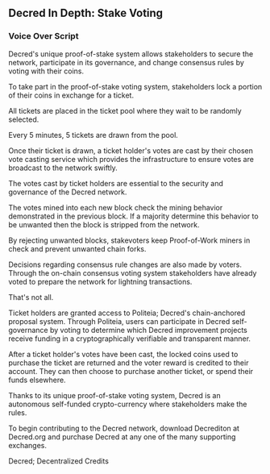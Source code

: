 ## Decred In Depth: Stake Voting
### Voice Over Script

Decred's unique proof-of-stake system allows stakeholders to secure the network, participate in its governance, and change consensus rules by voting with their coins.

To take part in the proof-of-stake voting system, stakeholders lock a portion of their coins in exchange for a ticket. 

All tickets are placed in the ticket pool where they wait to be randomly selected.

Every 5 minutes, 5 tickets are drawn from the pool. 

Once their ticket is drawn, a ticket holder's votes are cast by their chosen vote casting service which provides the infrastructure to ensure votes are broadcast to the network swiftly.

The votes cast by ticket holders are essential to the security and governance of the Decred network. 

The votes mined into each new block check the mining behavior demonstrated in the previous block. If a majority determine this behavior to be unwanted then the block is stripped from the network. 

By rejecting unwanted blocks, stakevoters keep Proof-of-Work miners in check and prevent unwanted chain forks.

Decisions regarding consensus rule changes are also made by voters. Through the on-chain consensus voting system stakeholders have already voted to prepare the network for lightning transactions. 

That's not all.

Ticket holders are granted access to Politeia; Decred's chain-anchored proposal system. Through Politeia, users can participate in Decred self-governance by voting to determine which Decred improvement projects receive funding in a cryptographically verifiable and transparent manner.

After a ticket holder's votes have been cast, the locked coins used to purchase the ticket are returned and the voter reward is credited to their account. They can then choose to purchase another ticket, or spend their funds elsewhere.

Thanks to its unique proof-of-stake voting system, Decred is an autonomous self-funded crypto-currency where stakeholders make the rules.

To begin contributing to the Decred network, download Decrediton at Decred.org and purchase Decred at any one of the many supporting exchanges.

Decred; Decentralized Credits
